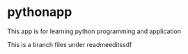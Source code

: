 # pythonapp
This app is for learning python programming and application

This is a branch files under readmeeditssdf
